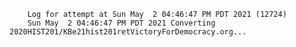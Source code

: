         Log for attempt at Sun May  2 04:46:47 PM PDT 2021 (12724)
        Sun May  2 04:46:47 PM PDT 2021 Converting 2020HIST201/KBe21hist201retVictoryForDemocracy.org...
